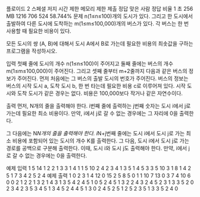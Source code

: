 플로이드 2 스페셜 저지
시간 제한	메모리 제한	제출	정답	맞은 사람	정답 비율
1 초	256 MB	1216	706	524	58.744%
문제
n(1≤n≤100)개의 도시가 있다. 그리고 한 도시에서 출발하여 다른 도시에 도착하는 m(1≤m≤100,000)개의 버스가 있다. 각 버스는 한 번 사용할 때 필요한 비용이 있다.

모든 도시의 쌍 (A, B)에 대해서 도시 A에서 B로 가는데 필요한 비용의 최솟값을 구하는 프로그램을 작성하시오.

입력
첫째 줄에 도시의 개수 n(1≤n≤100)이 주어지고 둘째 줄에는 버스의 개수 m(1≤m≤100,000)이 주어진다. 그리고 셋째 줄부터 m+2줄까지 다음과 같은 버스의 정보가 주어진다. 먼저 처음에는 그 버스의 출발 도시의 번호가 주어진다. 버스의 정보는 버스의 시작 도시 a, 도착 도시 b, 한 번 타는데 필요한 비용 c로 이루어져 있다. 시작 도시와 도착 도시가 같은 경우는 없다. 비용은 100,000보다 작거나 같은 자연수이다.

출력
먼저, N개의 줄을 출력해야 한다. i번째 줄에 출력하는 j번째 숫자는 도시 i에서 j로 가는데 필요한 최소 비용이다. 만약, i에서 j로 갈 수 없는 경우에는 그 자리에 0을 출력한다.

그 다음에는 N*N개의 줄을 출력해야 한다. i*N+j번째 줄에는 도시 i에서 도시 j로 가는 최소 비용에 포함되어 있는 도시의 개수 K를 출력한다. 그 다음, 도시 i에서 도시 j로 가는 경로를 공백으로 구분해 출력한다. 이때, 도시 i와 도시 j도 출력해야 한다. 만약, i에서 j로 갈 수 없는 경우에는 0을 출력한다.

예제 입력 1 
5
14
1 2 2
1 3 3
1 4 1
1 5 10
2 4 2
3 4 1
3 5 1
4 5 3
3 5 10
3 1 8
1 4 2
5 1 7
3 4 2
5 2 4
예제 출력 1 
0 2 3 1 4 
12 0 15 2 5 
8 5 0 1 1 
10 7 13 0 3 
7 4 10 6 0 
0
2 1 2 
2 1 3 
2 1 4 
3 1 3 5 
4 2 4 5 1 
0
5 2 4 5 1 3 
2 2 4 
3 2 4 5 
2 3 1 
3 3 5 2 
0
2 3 4 
2 3 5 
3 4 5 1 
3 4 5 2 
4 4 5 1 3 
0
2 4 5 
2 5 1 
2 5 2 
3 5 1 3 
3 5 2 4 
0
